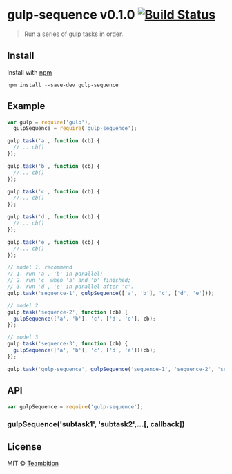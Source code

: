 gulp-sequence v0.1.0 [![Build Status](https://travis-ci.org/teambition/gulp-sequence.svg)](https://travis-ci.org/teambition/gulp-sequence)
====
> Run a series of gulp tasks in order.

## Install

Install with [npm](https://npmjs.org/package/gulp-sequence)

```
npm install --save-dev gulp-sequence
```


## Example

```js
var gulp = require('gulp'),
  gulpSequence = require('gulp-sequence');

gulp.task('a', function (cb) {
  //... cb()
});

gulp.task('b', function (cb) {
  //... cb()
});

gulp.task('c', function (cb) {
  //... cb()
});

gulp.task('d', function (cb) {
  //... cb()
});

gulp.task('e', function (cb) {
  //... cb()
});

// model 1, recommend
// 1. run 'a', 'b' in parallel;
// 2. run 'c' when 'a' and 'b' finished;
// 3. run 'd', 'e' in parallel after 'c'.
gulp.task('sequence-1', gulpSequence(['a', 'b'], 'c', ['d', 'e']));

// model 2
gulp.task('sequence-2', function (cb) {
  gulpSequence(['a', 'b'], 'c', ['d', 'e'], cb);
});

// model 3
gulp.task('sequence-3', function (cb) {
  gulpSequence(['a', 'b'], 'c', ['d', 'e'])(cb);
});

gulp.task('gulp-sequence', gulpSequence('sequence-1', 'sequence-2', 'sequence-3'));
```

## API

```js
var gulpSequence = require('gulp-sequence');
```

### gulpSequence('subtask1', 'subtask2',...[, callback])

## License

MIT © [Teambition](http://teambition.com)
